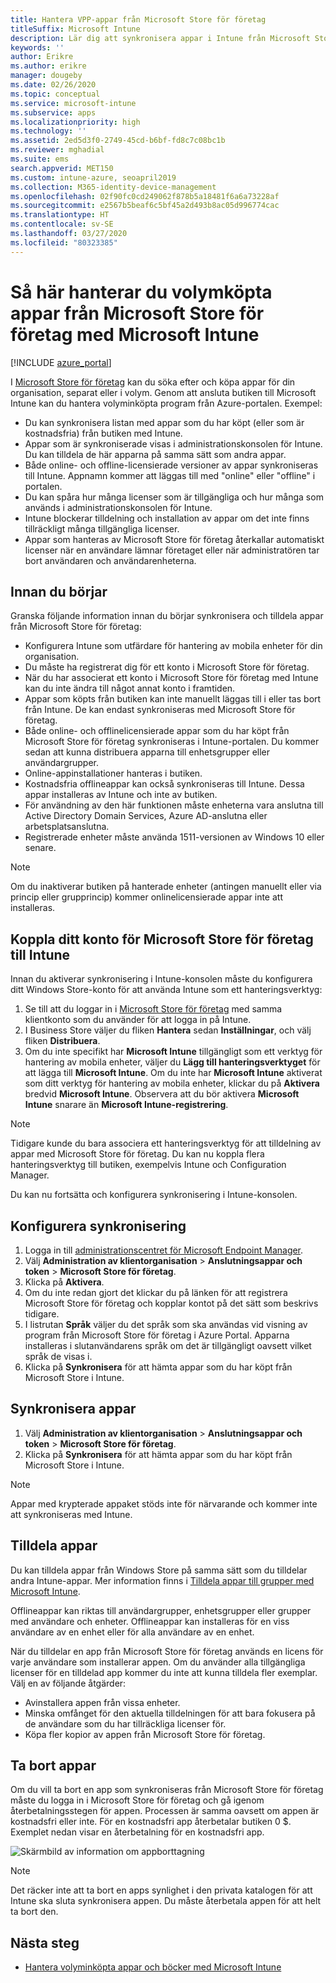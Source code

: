 ```yaml
---
title: Hantera VPP-appar från Microsoft Store för företag
titleSuffix: Microsoft Intune
description: Lär dig att synkronisera appar i Intune från Microsoft Store för företag.
keywords: ''
author: Erikre
ms.author: erikre
manager: dougeby
ms.date: 02/26/2020
ms.topic: conceptual
ms.service: microsoft-intune
ms.subservice: apps
ms.localizationpriority: high
ms.technology: ''
ms.assetid: 2ed5d3f0-2749-45cd-b6bf-fd8c7c08bc1b
ms.reviewer: mghadial
ms.suite: ems
search.appverid: MET150
ms.custom: intune-azure, seoapril2019
ms.collection: M365-identity-device-management
ms.openlocfilehash: 02f90fc0cd249062f878b5a18481f6a6a73228af
ms.sourcegitcommit: e2567b5beaf6c5bf45a2d493b8ac05d996774cac
ms.translationtype: HT
ms.contentlocale: sv-SE
ms.lasthandoff: 03/27/2020
ms.locfileid: "80323385"
---
```

# <a name="how-to-manage-volume-purchased-apps-from-the-microsoft-store-for-business-with-microsoft-intune"></a>Så här hanterar du volymköpta appar från Microsoft Store för företag med Microsoft Intune

[!INCLUDE [azure_portal](../includes/azure_portal.md)]

I [Microsoft Store för företag](https://www.microsoft.com/business-store) kan du söka efter och köpa appar för din organisation, separat eller i volym. Genom att ansluta butiken till Microsoft Intune kan du hantera volyminköpta program från Azure-portalen. Exempel:

* Du kan synkronisera listan med appar som du har köpt (eller som är kostnadsfria) från butiken med Intune.
* Appar som är synkroniserade visas i administrationskonsolen för Intune. Du kan tilldela de här apparna på samma sätt som andra appar.
* Både online- och offline-licensierade versioner av appar synkroniseras till Intune. Appnamn kommer att läggas till med "online" eller "offline" i portalen.
* Du kan spåra hur många licenser som är tillgängliga och hur många som används i administrationskonsolen för Intune.
* Intune blockerar tilldelning och installation av appar om det inte finns tillräckligt många tillgängliga licenser.
* Appar som hanteras av Microsoft Store för företag återkallar automatiskt licenser när en användare lämnar företaget eller när administratören tar bort användaren och användarenheterna.

## <a name="before-you-start"></a>Innan du börjar

Granska följande information innan du börjar synkronisera och tilldela appar från Microsoft Store för företag:

- Konfigurera Intune som utfärdare för hantering av mobila enheter för din organisation.
- Du måste ha registrerat dig för ett konto i Microsoft Store för företag.
- När du har associerat ett konto i Microsoft Store för företag med Intune kan du inte ändra till något annat konto i framtiden.
- Appar som köpts från butiken kan inte manuellt läggas till i eller tas bort från Intune. De kan endast synkroniseras med Microsoft Store för företag.
- Både online- och offlinelicensierade appar som du har köpt från Microsoft Store för företag synkroniseras i Intune-portalen. Du kommer sedan att kunna distribuera apparna till enhetsgrupper eller användargrupper.
- Online-appinstallationer hanteras i butiken.
- Kostnadsfria offlineappar kan också synkroniseras till Intune. Dessa appar installeras av Intune och inte av butiken.
- För användning av den här funktionen måste enheterna vara anslutna till Active Directory Domain Services, Azure AD-anslutna eller arbetsplatsanslutna.
- Registrerade enheter måste använda 1511-versionen av Windows 10 eller senare.

> [!NOTE]
> Om du inaktiverar butiken på hanterade enheter (antingen manuellt eller via princip eller grupprincip) kommer onlinelicensierade appar inte att installeras.

## <a name="associate-your-microsoft-store-for-business-account-with-intune"></a>Koppla ditt konto för Microsoft Store för företag till Intune

Innan du aktiverar synkronisering i Intune-konsolen måste du konfigurera ditt Windows Store-konto för att använda Intune som ett hanteringsverktyg:

1. Se till att du loggar in i [Microsoft Store för företag](https://www.microsoft.com/business-store) med samma klientkonto som du använder för att logga in på Intune.
2. I Business Store väljer du fliken **Hantera** sedan **Inställningar**, och välj fliken **Distribuera**.
3. Om du inte specifikt har **Microsoft Intune** tillgängligt som ett verktyg för hantering av mobila enheter, väljer du **Lägg till hanteringsverktyget** för att lägga till **Microsoft Intune**. Om du inte har **Microsoft Intune** aktiverat som ditt verktyg för hantering av mobila enheter, klickar du på **Aktivera** bredvid **Microsoft Intune**. Observera att du bör aktivera **Microsoft Intune** snarare än **Microsoft Intune-registrering**.

> [!NOTE]
> Tidigare kunde du bara associera ett hanteringsverktyg för att tilldelning av appar med Microsoft Store för företag. Du kan nu koppla flera hanteringsverktyg till butiken, exempelvis Intune och Configuration Manager.

Du kan nu fortsätta och konfigurera synkronisering i Intune-konsolen.

## <a name="configure-synchronization"></a>Konfigurera synkronisering

1. Logga in till [administrationscentret för Microsoft Endpoint Manager](https://go.microsoft.com/fwlink/?linkid=2109431).
2. Välj **Administration av klientorganisation** > **Anslutningsappar och token** > **Microsoft Store för företag**.
3. Klicka på **Aktivera**.
4. Om du inte redan gjort det klickar du på länken för att registrera Microsoft Store för företag och kopplar kontot på det sätt som beskrivs tidigare.
5. I listrutan **Språk** väljer du det språk som ska användas vid visning av program från Microsoft Store för företag i Azure Portal. Apparna installeras i slutanvändarens språk om det är tillgängligt oavsett vilket språk de visas i.
6. Klicka på **Synkronisera** för att hämta appar som du har köpt från Microsoft Store i Intune.

## <a name="synchronize-apps"></a>Synkronisera appar

1. Välj **Administration av klientorganisation** > **Anslutningsappar och token** > **Microsoft Store för företag**.
2. Klicka på **Synkronisera** för att hämta appar som du har köpt från Microsoft Store i Intune.

> [!NOTE]
> Appar med krypterade appaket stöds inte för närvarande och kommer inte att synkroniseras med Intune.

## <a name="assign-apps"></a>Tilldela appar

Du kan tilldela appar från Windows Store på samma sätt som du tilldelar andra Intune-appar. Mer information finns i [Tilldela appar till grupper med Microsoft Intune](apps-deploy.md).

Offlineappar kan riktas till användargrupper, enhetsgrupper eller grupper med användare och enheter.
Offlineappar kan installeras för en viss användare av en enhet eller för alla användare av en enhet.

När du tilldelar en app från Microsoft Store för företag används en licens för varje användare som installerar appen. Om du använder alla tillgängliga licenser för en tilldelad app kommer du inte att kunna tilldela fler exemplar. Välj en av följande åtgärder:

* Avinstallera appen från vissa enheter.
* Minska omfånget för den aktuella tilldelningen för att bara fokusera på de användare som du har tillräckliga licenser för.
* Köpa fler kopior av appen från Microsoft Store för företag.

## <a name="remove-apps"></a>Ta bort appar

Om du vill ta bort en app som synkroniseras från Microsoft Store för företag måste du logga in i Microsoft Store för företag och gå igenom återbetalningsstegen för appen. Processen är samma oavsett om appen är kostnadsfri eller inte. För en kostnadsfri app återbetalar butiken 0 $. Exemplet nedan visar en återbetalning för en kostnadsfri app. 

![Skärmbild av information om appborttagning](./media/windows-store-for-business/microsoft-store-for-business-01.png)

> [!NOTE]
> Det räcker inte att ta bort en apps synlighet i den privata katalogen för att Intune ska sluta synkronisera appen. Du måste återbetala appen för att helt ta bort den.

## <a name="next-steps"></a>Nästa steg

* [Hantera volyminköpta appar och böcker med Microsoft Intune](vpp-apps.md)
